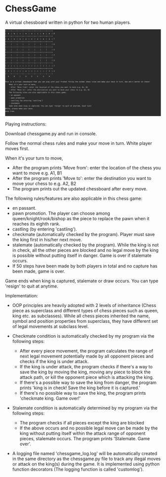 # ChessGame
A virtual chessboard written in python for two human players.

<div>
<img src="https://github.com/annietsang23/ChessGame/blob/master/chessgame.png" "hspace="5" width="800">
</div>

Playing instructions:

Download chessgame.py and run in console.

Follow the normal chess rules and make your move in turn. White player moves first.

When it's your turn to move, 
- After the program prints 'Move from': enter the location of the chess you want to move e.g. A1, B1
- After the program prints 'Move to': enter the destination you want to move your chess to e.g. A2, B2
- The program prints out the updated chessboard after every move.
    
The following rules/features are also applicable in this chess game:
- en passant.
- pawn promotion. The player can choose among queen/knight/rook/bishop as the piece to replace the pawn when it reaches its eighth rank.
- castling (by entering 'castling').
- checkmate (automatically checked by the program). Player must save the king first in his/her next move.
- stalemate (automatically checked by the program). While the king is not in check, all the other pieces are blocked and no legal move by the king is possible without putting itself in danger. Game is over if stalemate occurs.
- If 50 steps have been made by both players in total and no capture has been made, game is over.

Game ends when king is captured, stalemate or draw occurs. You can type 'resign' to quit at anytime.

Implementation:
- OOP principles are heavily adopted with 2 levels of inheritance (Chess piece as superclass and different types of chess pieces such as queen, king etc. as subclasses). While all chess pieces inherited the name, symbol and position properties from superclass, they have different set of legal movements at subclass level.

- Checkmate condition is automatically checked by my program via the following steps:
  - After every piece movement, the program calculates the range of next legal movement potentially made by all opponent pieces and checks if the king is under attack.
  - If the king is under attack, the program checks if there's a way to save the king by moving the king, moving any piece to block the attack path, or kill the opponent piece which is attacking the king.
  - If there's a possible way to save the king from danger, the program prints 'king is in check! Save the king before it is captured.'
  - If there's no possible way to save the king, the program prints 'checkmate king. Game over!'

- Stalemate condition is automatically determined by my program via the following steps:
  - The program checks if all pieces except the king are blocked
  - If the above occurs and no possible legal move can be made by the king without putting itself within the attack range of opponent pieces, stalemate occurs. The program prints 'Stalemate. Game over'.

- A logging file named 'chessgame_log.log' will be automatically created in the same directory as the chessgame.py file to track any illegal moves or attack on the king(s) during the game. It is implemented using python function decorators (The logging function is called 'customlog').




